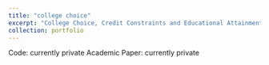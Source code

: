 ```yaml
---
title: "college choice"
excerpt: "College Choice, Credit Constraints and Educational Attainment<br/>"
collection: portfolio
---
```


Code: currently private
Academic Paper: currently private
